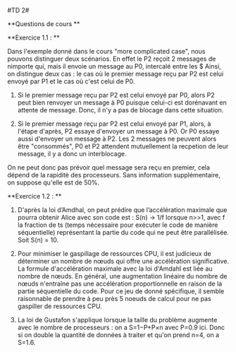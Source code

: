 #TD 2#

**Questions de cours **

**Exercice 1.1 : **

Dans l'exemple donné dans le cours "more complicated case", nous pouvons distinguer deux scénarios. En effet le P2 reçoit 2 messages de nimporte qui, mais il envoie un message au P0, intercalé entre les $
Ainsi, on distingue deux cas : le cas où le premier message reçu par P2 est celui envoyé par P1 et le cas où c'est celui de P0.

1. Si le premier message reçu par P2 est celui envoyé par P0, alors P2 peut bien renvoyer un message à P0 puisque celui-ci est dorénavant en attente de message. Donc, il n'y a pas de blocage dans cette situation.

2. Si le premier message reçu par P2 est celui envoyé par P1, alors, à l'étape d'après, P2 essaye d'envoyer un message à P0. Or P0 essaye aussi d'envoyer un message à P2. Les 2 messages ne peuvent alors être "consommés", P0 et P2 attendent mutuellement la recpetion de leur message, il y a donc un interblocage.

On ne peut donc pas prévoir quel message sera reçu en premier, cela dépend de la rapidité des processeurs. Sans information supplémentaire, on suppose qu'elle est de 50%.

**Exercice 1.2 : **

1. D'après la loi d’Amdhal, on peut prédire que l’accélération maximale que pourra obtenir Alice avec son code est : S(n) -> 1/f lorsque n>>1, avec f la fraction de ts (temps nécessaire pour exécuter le code de manière séquentielle) représentant la partie du code qui ne peut être parallélisée. Soit S(n) = 10.

2. Pour minimiser le gaspillage de ressources CPU, il est judicieux de déterminer un nombre de nœuds qui offre une accélération significative. La formule d'accélération maximale avec la loi d'Amdahl est liée au nombre de nœuds. En général, une augmentation linéaire du nombre de nœuds n'entraîne pas une accélération proportionnelle en raison de la partie séquentielle du code. Pour ce jeu de donné spécifique, il semble raisonnable de prendre à peu près 5 noeuds de calcul pour ne pas gaspiller de ressources CPU. 

3. La loi de Gustafon s'applique lorsque la taille du problème augmente avec le nombre de processeurs : on a S=1−P+P×n avec P=0.9 ici. Donc si on double la quantité de données à traiter et qu'on prend n=4, on a S=1.6.
